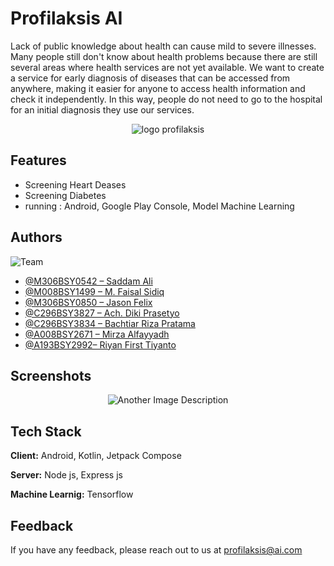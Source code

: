 # Profilaksis AI

<p>Lack of public knowledge about health can cause mild to severe illnesses. Many people still don't know about health problems because there are still several areas where health services are not yet available. We want to create a service for early diagnosis of diseases that can be accessed from anywhere, making it easier for anyone to access health information and check it independently. In this way, people do not need to go to the hospital for an initial diagnosis they use our services.</p>

<p align="center">
  <img src="https://drive.google.com/uc?export=view&id=1KpfyB7917VNdmEKeVNMgcWi7m01tS4mS" alt="logo profilaksis">
</p>

## Features

- Screening Heart Deases
- Screening Diabetes
- running : Android, Google Play Console, Model Machine Learning

## Authors

![Team](https://via.placeholder.com/468x300?text=App+Screenshot+Here)

- [@M306BSY0542 – Saddam Ali](https://github.com/saddamalii)
- [@M008BSY1499 – M. Faisal Sidiq](https://github.com/faisalsidiq27)
- [@M306BSY0850 – Jason Felix](https://github.com/ecenn)
- [@C296BSY3827 – Ach. Diki Prasetyo](https://github.com/achdikiprasetyo)
- [@C296BSY3834 – Bachtiar Riza Pratama](https://github.com/bachtiarrizaa)
- [@A008BSY2671 – Mirza Alfayyadh](https://github.com/Mirzaalfayyadh)
- [@A193BSY2992– Riyan First Tiyanto](https://github.com/ryn-crypto)

## Screenshots

<p align="center">
  <img src="https://drive.google.com/uc?export=view&id=1DoMm4FZVMES6ikMVHfirYJEPvv1ZcNv3" alt="Another Image Description">
</p>

## Tech Stack

**Client:** Android, Kotlin, Jetpack Compose

**Server:** Node js, Express js

**Machine Learnig:** Tensorflow

## Feedback

If you have any feedback, please reach out to us at profilaksis@ai.com
